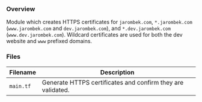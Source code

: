 ### Overview

Module which creates HTTPS certificates for `jarombek.com`, `*.jarombek.com` (`www.jarombek.com` and 
`dev.jarombek.com`), and `*.dev.jarombek.com` (`www.dev.jarombek.com`).  Wildcard certificates are used for both the dev 
website and `www` prefixed domains.

### Files

| Filename     | Description                                                                                      |
|--------------|--------------------------------------------------------------------------------------------------|
| `main.tf`    | Generate HTTPS certificates and confirm they are validated.                                      |